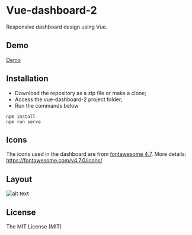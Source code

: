 # Vue-dashboard-2
Responsive dashboard design using Vue.

## Demo
[Demo](https://vue-dashboard-2.vercel.app/#/)

## Installation
- Download the repository as a zip file or make a clone;
- Access the vue-dashboard-2 project folder;
- Run the commands below
```
npm install
npm run serve
```

## Icons
The icons used in the dashboard are from [fontawesome 4.7](https://fontawesome.com/v4.7.0/icons/).
More details: https://fontawesome.com/v4.7.0/icons/

## Layout

![alt text](https://romulodevweb.com.br/wp-content/uploads/2020/10/Capturar-1.png)

## License

The MIT License (MIT)

